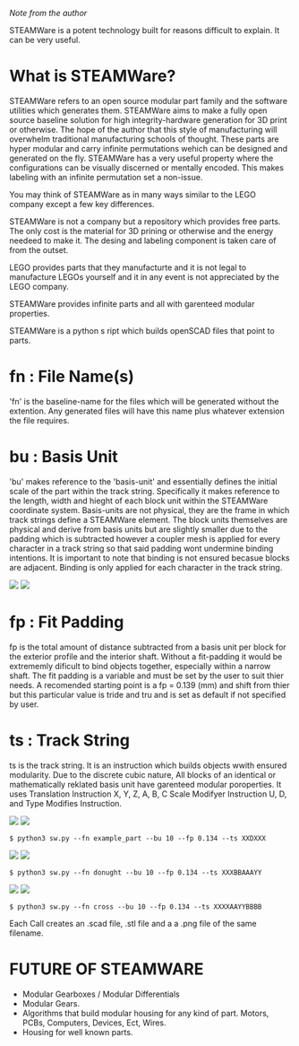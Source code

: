 *Note from the author*

STEAMWare is a potent technology built for reasons difficult to explain. It can be very useful.




What is STEAMWare?
==================

STEAMWare refers to an open source modular part family and the software utilities which generates them. STEAMWare aims to make a fully open source baseline solution for high integrity-hardware generation for 3D print or otherwise. The hope of the author that this style of manufacturing will overwhelm traditional manufacturing schools of thought. These parts are hyper modular and carry infinite permutations wehich can be designed and generated on the fly. STEAMWare has a very useful property where the configurations can be visually discerned or mentally encoded. This makes labeling with an infinite permutation set a non-issue.

You may think of STEAMWare as in many ways similar to the LEGO company except a few key differences.

STEAMWare is not a company but a repository which provides free parts. The only cost is the material for 3D prining or otherwise and the energy needeed to make it. The desing and labeling component is taken care of from the outset.

LEGO provides parts that they manufacturte and it is not legal to manufacture LEGOs yourself and it in any event is not appreciated by the LEGO company.


STEAMWare provides infinite parts and all with garenteed modular properties.

STEAMWare is a python s ript which builds openSCAD files that point to parts.


fn : File Name(s)
=================
'fn' is the baseline-name for the files which will be generated without the extention. Any generated files will have this name plus whatever extension the file requires.

bu : Basis Unit
===============
'bu' makes reference to the 'basis-unit' and essentially defines the initial scale of the part within the track string. Specifically it makes reference to the length, width and hieght of each block unit within the STEAMWare coordinate system. Basis-units are not physical, they are the frame in which track strings define a STEAMWare element. The block units themselves are physical and derive from basis units but are slightly smaller due to the padding which is subtracted however a coupler mesh is applied for every character in a track string so that said padding wont undermine binding intentions. It is important to note that binding is not ensured becasue blocks are adjacent. Binding is only applied for each character in the track string. 

<img src="https://github.com/spacetimeengineer/STEAMWare/blob/main/resources/legend_0L.png#gh-light-mode-only" />
<img src="https://github.com/spacetimeengineer/STEAMWare/blob/main/resources/legend_0D.png#gh-dark-mode-only" />

fp : Fit Padding
==============
fp is the total amount of distance subtracted from a basis unit per block for the exterior profile and the interior shaft. Without a fit-padding it would be extrememly dificult to bind objects together, especially within a narrow shaft. The fit padding is a variable and must be set by the user to suit thier needs. A recomended starting point is a fp = 0.139 (mm) and shift from thier but this particular value is tride and tru and is set as default if not specified by user. 

ts : Track String
==============
ts is the track string. It is an instruction which builds objects wwith ensured modularity. Due to the discrete cubic nature, All blocks of an identical or mathematically reklated basis unit have garenteed modular poroperties. It uses Translation Instruction X, Y, Z, A, B, C Scale Modifyer Instruction U, D, and Type Modifies Instruction.




<img src="https://github.com/spacetimeengineer/STEAMWare/blob/main/resources/instruction_example_0D.png#gh-dark-mode-only" />
<img src="https://github.com/spacetimeengineer/STEAMWare/blob/main/resources/instruction_example_0L.png#gh-light-mode-only" />

    $ python3 sw.py --fn example_part --bu 10 --fp 0.134 --ts XXDXXX

<img src="https://github.com/spacetimeengineer/STEAMWare/blob/main/resources/instruction_example_1D.png#gh-dark-mode-only" />
<img src="https://github.com/spacetimeengineer/STEAMWare/blob/main/resources/instruction_example_1L.png#gh-light-mode-only" />

    $ python3 sw.py --fn donught --bu 10 --fp 0.134 --ts XXXBBAAAYY

<img src="https://github.com/spacetimeengineer/STEAMWare/blob/main/resources/instruction_example_2D.png#gh-dark-mode-only" />
<img src="https://github.com/spacetimeengineer/STEAMWare/blob/main/resources/instruction_example_2L.png#gh-light-mode-only" />

    $ python3 sw.py --fn cross --bu 10 --fp 0.134 --ts XXXXAAYYBBBB


Each Call creates an .scad file, .stl file and a a .png file of the same filename.


FUTURE OF STEAMWARE
===================
- Modular Gearboxes / Modular Differentials
- Modular Gears.
- Algorithms that build modular housing for any kind of part. Motors, PCBs, Computers, Devices, Ect, Wires.
- Housing for well known parts.